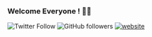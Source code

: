 ### Welcome Everyone ! 👋🏻
![Twitter Follow](https://img.shields.io/twitter/follow/hadrienaka?label=Follow)
![GitHub followers](https://img.shields.io/github/followers/hadrienaka?label=Follow&style=social)
[![website](https://img.shields.io/badge/Website-000000.svg?&style=flat-square&logo=Brave&logoColor=red&link=https://hadrienaka.fr/)](https://hadrienaka.fr/)


